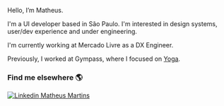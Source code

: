 Hello, I’m Matheus.

I'm a UI developer based in São Paulo. I'm interested in design systems, user/dev experience and under engineering.

I'm currently working at Mercado Livre as a DX Engineer.

Previously, I worked at Gympass, where I focused on [Yoga](https://gympass.github.io/yoga/).


### Find me elsewhere 🌎

[![Linkedin](https://i.stack.imgur.com/gVE0j.png) Matheus Martins](https://www.linkedin.com/in/matheus-martins-78859b117/)

